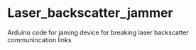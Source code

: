 # Laser_backscatter_jammer
Arduino code for jaming device for breaking laser backscatter communincation links
